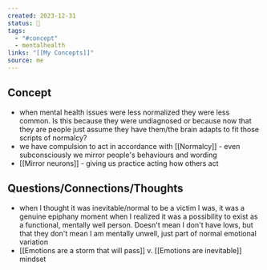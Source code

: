 ```yaml
---
created: 2023-12-31
status: 🔴
tags:
  - "#concept"
  - mentalhealth
links: "[[My Concepts]]"
source: me
---
```

## Concept
- when mental health issues were less normalized they were less common. Is this because they were undiagnosed or because now that they are people just assume they have them/the brain adapts to fit those scripts of normalcy?
- we have compulsion to act in accordance with [[Normalcy]] - even subconsciously we mirror people's behaviours and wording
- [[Mirror neurons]] - giving us practice acting how others act
## Questions/Connections/Thoughts
- when I thought it was inevitable/normal to be a victim I was, it was a genuine epiphany moment when I realized it was a possibility to exist as a functional, mentally well person. Doesn't mean I don't have lows, but that they don't mean I am mentally unwell, just part of normal emotional variation
- [[Emotions are a storm that will pass]] v. [[Emotions are inevitable]] mindset